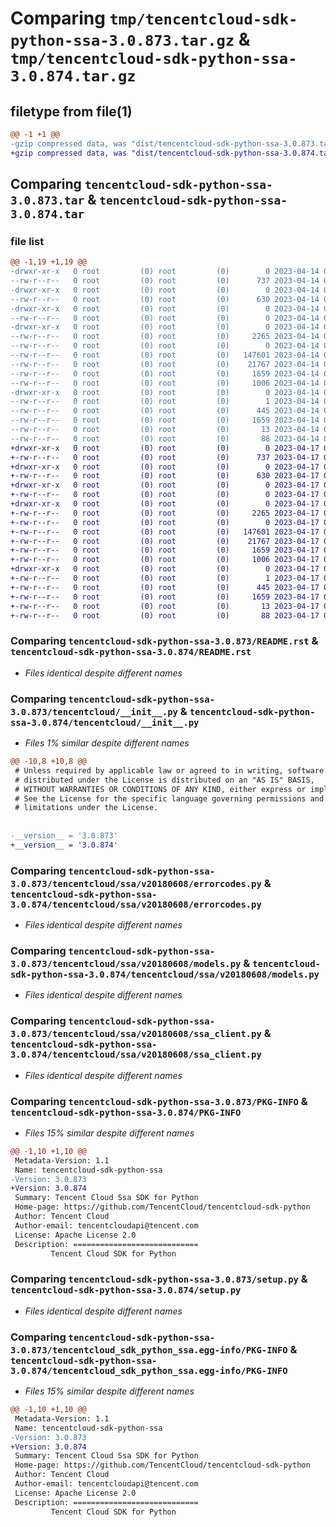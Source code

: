 # Comparing `tmp/tencentcloud-sdk-python-ssa-3.0.873.tar.gz` & `tmp/tencentcloud-sdk-python-ssa-3.0.874.tar.gz`

## filetype from file(1)

```diff
@@ -1 +1 @@
-gzip compressed data, was "dist/tencentcloud-sdk-python-ssa-3.0.873.tar", last modified: Fri Apr 14 00:51:40 2023, max compression
+gzip compressed data, was "dist/tencentcloud-sdk-python-ssa-3.0.874.tar", last modified: Mon Apr 17 00:44:30 2023, max compression
```

## Comparing `tencentcloud-sdk-python-ssa-3.0.873.tar` & `tencentcloud-sdk-python-ssa-3.0.874.tar`

### file list

```diff
@@ -1,19 +1,19 @@
-drwxr-xr-x   0 root         (0) root         (0)        0 2023-04-14 00:51:40.000000 tencentcloud-sdk-python-ssa-3.0.873/
--rw-r--r--   0 root         (0) root         (0)      737 2023-04-14 00:51:40.000000 tencentcloud-sdk-python-ssa-3.0.873/README.rst
-drwxr-xr-x   0 root         (0) root         (0)        0 2023-04-14 00:51:40.000000 tencentcloud-sdk-python-ssa-3.0.873/tencentcloud/
--rw-r--r--   0 root         (0) root         (0)      630 2023-04-14 00:51:40.000000 tencentcloud-sdk-python-ssa-3.0.873/tencentcloud/__init__.py
-drwxr-xr-x   0 root         (0) root         (0)        0 2023-04-14 00:51:40.000000 tencentcloud-sdk-python-ssa-3.0.873/tencentcloud/ssa/
--rw-r--r--   0 root         (0) root         (0)        0 2023-04-14 00:51:40.000000 tencentcloud-sdk-python-ssa-3.0.873/tencentcloud/ssa/__init__.py
-drwxr-xr-x   0 root         (0) root         (0)        0 2023-04-14 00:51:40.000000 tencentcloud-sdk-python-ssa-3.0.873/tencentcloud/ssa/v20180608/
--rw-r--r--   0 root         (0) root         (0)     2265 2023-04-14 00:51:40.000000 tencentcloud-sdk-python-ssa-3.0.873/tencentcloud/ssa/v20180608/errorcodes.py
--rw-r--r--   0 root         (0) root         (0)        0 2023-04-14 00:51:40.000000 tencentcloud-sdk-python-ssa-3.0.873/tencentcloud/ssa/v20180608/__init__.py
--rw-r--r--   0 root         (0) root         (0)   147601 2023-04-14 00:51:40.000000 tencentcloud-sdk-python-ssa-3.0.873/tencentcloud/ssa/v20180608/models.py
--rw-r--r--   0 root         (0) root         (0)    21767 2023-04-14 00:51:40.000000 tencentcloud-sdk-python-ssa-3.0.873/tencentcloud/ssa/v20180608/ssa_client.py
--rw-r--r--   0 root         (0) root         (0)     1659 2023-04-14 00:51:40.000000 tencentcloud-sdk-python-ssa-3.0.873/PKG-INFO
--rw-r--r--   0 root         (0) root         (0)     1006 2023-04-14 00:51:40.000000 tencentcloud-sdk-python-ssa-3.0.873/setup.py
-drwxr-xr-x   0 root         (0) root         (0)        0 2023-04-14 00:51:40.000000 tencentcloud-sdk-python-ssa-3.0.873/tencentcloud_sdk_python_ssa.egg-info/
--rw-r--r--   0 root         (0) root         (0)        1 2023-04-14 00:51:40.000000 tencentcloud-sdk-python-ssa-3.0.873/tencentcloud_sdk_python_ssa.egg-info/dependency_links.txt
--rw-r--r--   0 root         (0) root         (0)      445 2023-04-14 00:51:40.000000 tencentcloud-sdk-python-ssa-3.0.873/tencentcloud_sdk_python_ssa.egg-info/SOURCES.txt
--rw-r--r--   0 root         (0) root         (0)     1659 2023-04-14 00:51:40.000000 tencentcloud-sdk-python-ssa-3.0.873/tencentcloud_sdk_python_ssa.egg-info/PKG-INFO
--rw-r--r--   0 root         (0) root         (0)       13 2023-04-14 00:51:40.000000 tencentcloud-sdk-python-ssa-3.0.873/tencentcloud_sdk_python_ssa.egg-info/top_level.txt
--rw-r--r--   0 root         (0) root         (0)       88 2023-04-14 00:51:40.000000 tencentcloud-sdk-python-ssa-3.0.873/setup.cfg
+drwxr-xr-x   0 root         (0) root         (0)        0 2023-04-17 00:44:30.000000 tencentcloud-sdk-python-ssa-3.0.874/
+-rw-r--r--   0 root         (0) root         (0)      737 2023-04-17 00:44:30.000000 tencentcloud-sdk-python-ssa-3.0.874/README.rst
+drwxr-xr-x   0 root         (0) root         (0)        0 2023-04-17 00:44:30.000000 tencentcloud-sdk-python-ssa-3.0.874/tencentcloud/
+-rw-r--r--   0 root         (0) root         (0)      630 2023-04-17 00:44:30.000000 tencentcloud-sdk-python-ssa-3.0.874/tencentcloud/__init__.py
+drwxr-xr-x   0 root         (0) root         (0)        0 2023-04-17 00:44:30.000000 tencentcloud-sdk-python-ssa-3.0.874/tencentcloud/ssa/
+-rw-r--r--   0 root         (0) root         (0)        0 2023-04-17 00:44:30.000000 tencentcloud-sdk-python-ssa-3.0.874/tencentcloud/ssa/__init__.py
+drwxr-xr-x   0 root         (0) root         (0)        0 2023-04-17 00:44:30.000000 tencentcloud-sdk-python-ssa-3.0.874/tencentcloud/ssa/v20180608/
+-rw-r--r--   0 root         (0) root         (0)     2265 2023-04-17 00:44:30.000000 tencentcloud-sdk-python-ssa-3.0.874/tencentcloud/ssa/v20180608/errorcodes.py
+-rw-r--r--   0 root         (0) root         (0)        0 2023-04-17 00:44:30.000000 tencentcloud-sdk-python-ssa-3.0.874/tencentcloud/ssa/v20180608/__init__.py
+-rw-r--r--   0 root         (0) root         (0)   147601 2023-04-17 00:44:30.000000 tencentcloud-sdk-python-ssa-3.0.874/tencentcloud/ssa/v20180608/models.py
+-rw-r--r--   0 root         (0) root         (0)    21767 2023-04-17 00:44:30.000000 tencentcloud-sdk-python-ssa-3.0.874/tencentcloud/ssa/v20180608/ssa_client.py
+-rw-r--r--   0 root         (0) root         (0)     1659 2023-04-17 00:44:30.000000 tencentcloud-sdk-python-ssa-3.0.874/PKG-INFO
+-rw-r--r--   0 root         (0) root         (0)     1006 2023-04-17 00:44:30.000000 tencentcloud-sdk-python-ssa-3.0.874/setup.py
+drwxr-xr-x   0 root         (0) root         (0)        0 2023-04-17 00:44:30.000000 tencentcloud-sdk-python-ssa-3.0.874/tencentcloud_sdk_python_ssa.egg-info/
+-rw-r--r--   0 root         (0) root         (0)        1 2023-04-17 00:44:30.000000 tencentcloud-sdk-python-ssa-3.0.874/tencentcloud_sdk_python_ssa.egg-info/dependency_links.txt
+-rw-r--r--   0 root         (0) root         (0)      445 2023-04-17 00:44:30.000000 tencentcloud-sdk-python-ssa-3.0.874/tencentcloud_sdk_python_ssa.egg-info/SOURCES.txt
+-rw-r--r--   0 root         (0) root         (0)     1659 2023-04-17 00:44:30.000000 tencentcloud-sdk-python-ssa-3.0.874/tencentcloud_sdk_python_ssa.egg-info/PKG-INFO
+-rw-r--r--   0 root         (0) root         (0)       13 2023-04-17 00:44:30.000000 tencentcloud-sdk-python-ssa-3.0.874/tencentcloud_sdk_python_ssa.egg-info/top_level.txt
+-rw-r--r--   0 root         (0) root         (0)       88 2023-04-17 00:44:30.000000 tencentcloud-sdk-python-ssa-3.0.874/setup.cfg
```

### Comparing `tencentcloud-sdk-python-ssa-3.0.873/README.rst` & `tencentcloud-sdk-python-ssa-3.0.874/README.rst`

 * *Files identical despite different names*

### Comparing `tencentcloud-sdk-python-ssa-3.0.873/tencentcloud/__init__.py` & `tencentcloud-sdk-python-ssa-3.0.874/tencentcloud/__init__.py`

 * *Files 1% similar despite different names*

```diff
@@ -10,8 +10,8 @@
 # Unless required by applicable law or agreed to in writing, software
 # distributed under the License is distributed on an "AS IS" BASIS,
 # WITHOUT WARRANTIES OR CONDITIONS OF ANY KIND, either express or implied.
 # See the License for the specific language governing permissions and
 # limitations under the License.
 
 
-__version__ = '3.0.873'
+__version__ = '3.0.874'
```

### Comparing `tencentcloud-sdk-python-ssa-3.0.873/tencentcloud/ssa/v20180608/errorcodes.py` & `tencentcloud-sdk-python-ssa-3.0.874/tencentcloud/ssa/v20180608/errorcodes.py`

 * *Files identical despite different names*

### Comparing `tencentcloud-sdk-python-ssa-3.0.873/tencentcloud/ssa/v20180608/models.py` & `tencentcloud-sdk-python-ssa-3.0.874/tencentcloud/ssa/v20180608/models.py`

 * *Files identical despite different names*

### Comparing `tencentcloud-sdk-python-ssa-3.0.873/tencentcloud/ssa/v20180608/ssa_client.py` & `tencentcloud-sdk-python-ssa-3.0.874/tencentcloud/ssa/v20180608/ssa_client.py`

 * *Files identical despite different names*

### Comparing `tencentcloud-sdk-python-ssa-3.0.873/PKG-INFO` & `tencentcloud-sdk-python-ssa-3.0.874/PKG-INFO`

 * *Files 15% similar despite different names*

```diff
@@ -1,10 +1,10 @@
 Metadata-Version: 1.1
 Name: tencentcloud-sdk-python-ssa
-Version: 3.0.873
+Version: 3.0.874
 Summary: Tencent Cloud Ssa SDK for Python
 Home-page: https://github.com/TencentCloud/tencentcloud-sdk-python
 Author: Tencent Cloud
 Author-email: tencentcloudapi@tencent.com
 License: Apache License 2.0
 Description: ============================
         Tencent Cloud SDK for Python
```

### Comparing `tencentcloud-sdk-python-ssa-3.0.873/setup.py` & `tencentcloud-sdk-python-ssa-3.0.874/setup.py`

 * *Files identical despite different names*

### Comparing `tencentcloud-sdk-python-ssa-3.0.873/tencentcloud_sdk_python_ssa.egg-info/PKG-INFO` & `tencentcloud-sdk-python-ssa-3.0.874/tencentcloud_sdk_python_ssa.egg-info/PKG-INFO`

 * *Files 15% similar despite different names*

```diff
@@ -1,10 +1,10 @@
 Metadata-Version: 1.1
 Name: tencentcloud-sdk-python-ssa
-Version: 3.0.873
+Version: 3.0.874
 Summary: Tencent Cloud Ssa SDK for Python
 Home-page: https://github.com/TencentCloud/tencentcloud-sdk-python
 Author: Tencent Cloud
 Author-email: tencentcloudapi@tencent.com
 License: Apache License 2.0
 Description: ============================
         Tencent Cloud SDK for Python
```

